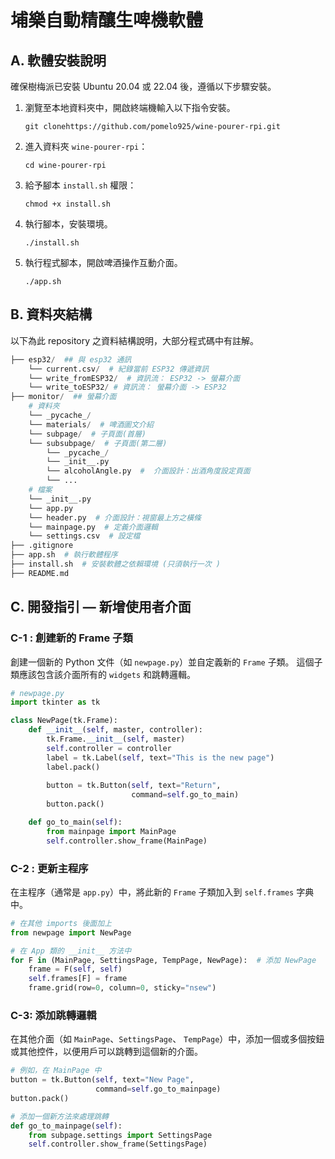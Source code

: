 # 埔樂自動精釀生啤機軟體
## A. 軟體安裝說明
確保樹梅派已安裝 Ubuntu 20.04 或 22.04 後，遵循以下步驟安裝。

1. 瀏覽至本地資料夾中，開啟終端機輸入以下指令安裝。

    ```
    git clonehttps://github.com/pomelo925/wine-pourer-rpi.git
    ```
2. 進入資料夾 `wine-pourer-rpi`：
    ```
    cd wine-pourer-rpi
    ```
3. 給予腳本 `install.sh` 權限：
    ```
    chmod +x install.sh
    ```
4. 執行腳本，安裝環境。
    ```
    ./install.sh
    ```
5. 執行程式腳本，開啟啤酒操作互動介面。
    ```
    ./app.sh
    ```


## B. 資料夾結構
以下為此 repository 之資料結構說明，大部分程式碼中有註解。
```py
├── esp32/  ## 與 esp32 通訊 
    └── current.csv/  # 紀錄當前 ESP32 傳遞資訊
    └── write_fromESP32/  # 資訊流： ESP32 -> 螢幕介面 
    └── write_toESP32/ # 資訊流： 螢幕介面 -> ESP32  
├── monitor/  ## 螢幕介面
    # 資料夾
    └── _pycache_/ 
    └── materials/  # 啤酒圖文介紹
    └── subpage/  # 子頁面(首層)
    └── subsubpage/  # 子頁面(第二層)
        └── _pycache_/ 
        └── _init__.py
        └── alcoholAngle.py  #  介面設計：出酒角度設定頁面
        └── ...
    # 檔案
    └── _init__.py
    └── app.py  
    └── header.py  # 介面設計：視窗最上方之橫條
    └── mainpage.py  # 定義介面邏輯
    └── settings.csv  # 設定檔
├── .gitignore
├── app.sh  # 執行軟體程序
├── install.sh  # 安裝軟體之依賴環境 (只須執行一次 )
├── README.md
``` 



## C. 開發指引 — 新增使用者介面
### C-1 : 創建新的 Frame 子類
創建一個新的 Python 文件（如 `newpage.py`）並自定義新的 `Frame` 子類。
這個子類應該包含該介面所有的  `widgets` 和跳轉邏輯。

```py
# newpage.py
import tkinter as tk

class NewPage(tk.Frame):
    def __init__(self, master, controller):
        tk.Frame.__init__(self, master)
        self.controller = controller
        label = tk.Label(self, text="This is the new page")
        label.pack()
        
        button = tk.Button(self, text="Return",
                           command=self.go_to_main)
        button.pack()

    def go_to_main(self):
        from mainpage import MainPage
        self.controller.show_frame(MainPage)
```


### C-2 : 更新主程序
在主程序（通常是 `app.py`）中，將此新的 `Frame` 子類加入到 `self.frames` 字典中。
```py
# 在其他 imports 後面加上
from newpage import NewPage

# 在 App 類的 __init__ 方法中
for F in (MainPage, SettingsPage, TempPage, NewPage):  # 添加 NewPage
    frame = F(self, self)
    self.frames[F] = frame
    frame.grid(row=0, column=0, sticky="nsew")
```

### C-3: 添加跳轉邏輯
在其他介面（如 `MainPage`、`SettingsPage`、 `TempPage`）中，添加一個或多個按鈕或其他控件，以便用戶可以跳轉到這個新的介面。

```py
# 例如，在 MainPage 中
button = tk.Button(self, text="New Page",
                   command=self.go_to_mainpage)
button.pack()

# 添加一個新方法來處理跳轉
def go_to_mainpage(self):
    from subpage.settings import SettingsPage
    self.controller.show_frame(SettingsPage)
```

